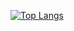 
[![Top Langs](https://github-readme-stats.vercel.app/api/top-langs/?username=MatCalixto)](https://github.com/anuraghazra/github-readme-stats)
